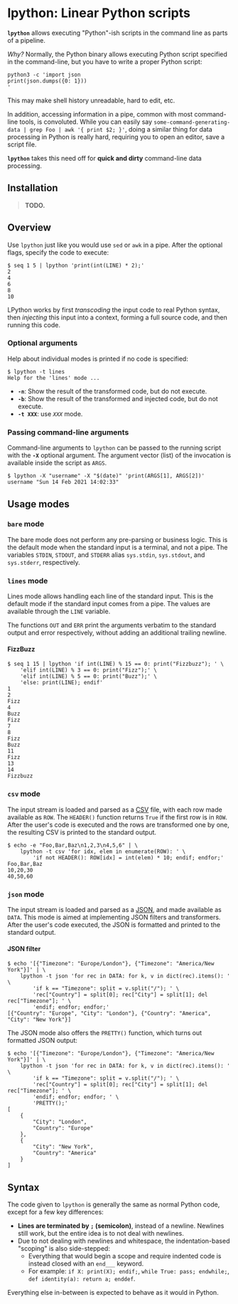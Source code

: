 lpython: Linear Python scripts
==============================

**`lpython`** allows executing "Python"-ish scripts in the command line as parts of a pipeline.

_Why?_ Normally, the Python binary allows executing Python script specified in the command-line, but you have to write a proper Python script:

~~~~
python3 -c 'import json
print(json.dumps({0: 1}))
'
~~~~

This may make shell history unreadable, hard to edit, etc.

In addition, accessing information in a pipe, common with most command-line tools, is convoluted.
While you can easily say `some-command-generating-data | grep Foo | awk '{ print $2; }'`, doing a similar thing for data processing in Python is really hard, requiring you to open an editor, save a script file.

**`lpython`** takes this need off for **quick and dirty** command-line data processing.

Installation
------------

> **TODO.**

Overview
--------

Use `lpython` just like you would use `sed` or `awk` in a pipe.
After the optional flags, specify the code to execute:

~~~~
$ seq 1 5 | lpython 'print(int(LINE) * 2);'
2
4
6
8
10
~~~~

LPython works by first *transcoding* the input code to real Python syntax, then *injecting* this input into a context, forming a full source code, and then running this code.

### Optional arguments

Help about individual modes is printed if no code is specified:

~~~~
$ lpython -t lines
Help for the 'lines' mode ...
~~~~

 * **`-n`**: Show the result of the transformed code, but do not execute.
 * **`-b`**: Show the result of the transformed and injected code, but do not execute.
 * **`-t XXX`**: use _`XXX`_ mode.

### Passing command-line arguments

Command-line arguments to `lpython` can be passed to the running script with the **`-X`** optional argument.
The argument vector (list) of the invocation is available inside the script as `ARGS`.

~~~~
$ lpython -X "username" -X "$(date)" 'print(ARGS[1], ARGS[2])'
username "Sun 14 Feb 2021 14:02:33"
~~~~


Usage modes
-----------

### `bare` mode

The bare mode does not perform any pre-parsing or business logic.
This is the default mode when the standard input is a terminal, and not a pipe.
The variables `STDIN`, `STDOUT`, and `STDERR` alias `sys.stdin`, `sys.stdout`, and `sys.stderr`, respectively.

### `lines` mode

Lines mode allows handling each line of the standard input.
This is the default mode if the standard input comes from a pipe.
The values are available through the `LINE` variable.

The functions `OUT` and `ERR` print the arguments verbatim to the standard output and error respectively, without adding an additional trailing newline.

#### FizzBuzz

~~~~
$ seq 1 15 | lpython 'if int(LINE) % 15 == 0: print("Fizzbuzz"); ' \
    'elif int(LINE) % 3 == 0: print("Fizz");' \
    'elif int(LINE) % 5 == 0: print("Buzz");' \
    'else: print(LINE); endif'
1
2
Fizz
4
Buzz
Fizz
7
8
Fizz
Buzz
11
Fizz
13
14
Fizzbuzz
~~~~

### `csv` mode

The input stream is loaded and parsed as a [CSV](http://docs.python.org/3.6/library/csv.html) file, with each row made available as `ROW`.
The `HEADER()` function returns `True` if the first row is in `ROW`.
After the user's code is executed and the rows are transformed one by one, the resulting CSV is printed to the standard output.

~~~~
$ echo -e "Foo,Bar,Baz\n1,2,3\n4,5,6" | \
    lpython -t csv 'for idx, elem in enumerate(ROW): ' \
        'if not HEADER(): ROW[idx] = int(elem) * 10; endif; endfor;'
Foo,Bar,Baz
10,20,30
40,50,60
~~~~

### `json` mode

The input stream is loaded and parsed as a [JSON](http://json.org), and made available as `DATA`.
This mode is aimed at implementing JSON filters and transformers.
After the user's code executed, the JSON is formatted and printed to the standard output.

#### JSON filter

~~~~
$ echo '[{"Timezone": "Europe/London"}, {"Timezone": "America/New York"}]' | \
    lpython -t json 'for rec in DATA: for k, v in dict(rec).items(): ' \
        'if k == "Timezone": split = v.split("/"); ' \
        'rec["Country"] = split[0]; rec["City"] = split[1]; del rec["Timezone"]; ' \
        'endif; endfor; endfor;'
[{"Country": "Europe", "City": "London"}, {"Country": "America", "City": "New York"}]
~~~~

The JSON mode also offers the `PRETTY()` function, which turns out formatted JSON output:

~~~~
$ echo '[{"Timezone": "Europe/London"}, {"Timezone": "America/New York"}]' | \
    lpython -t json 'for rec in DATA: for k, v in dict(rec).items(): ' \
        'if k == "Timezone": split = v.split("/"); ' \
        'rec["Country"] = split[0]; rec["City"] = split[1]; del rec["Timezone"]; ' \
        'endif; endfor; endfor; ' \
        'PRETTY();'
[
    {
        "City": "London",
        "Country": "Europe"
    },
    {
        "City": "New York",
        "Country": "America"
    }
]
~~~~


Syntax
------

The code given to `lpython` is generally the same as normal Python code, except for a few key differences:

 * **Lines are terminated by `;` (semicolon)**, instead of a newline. Newlines still work, but the entire idea is to not deal with newlines.
 * Due to not dealing with newlines and whitespace, the indentation-based "scoping" is also side-stepped:
    * Everything that would begin a scope and require indented code is instead closed with an `end___` keyword.
    * For example: `if X: print(X); endif;`, `while True: pass; endwhile;`, `def identity(a): return a; enddef`.

Everything else in-between is expected to behave as it would in Python.
